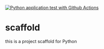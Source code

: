 [![Python application test with Github Actions](https://github.com/fihashim/scaffold/actions/workflows/main.yml/badge.svg)](https://github.com/fihashim/scaffold/actions/workflows/main.yml)

# scaffold
this is a project scaffold for Python
